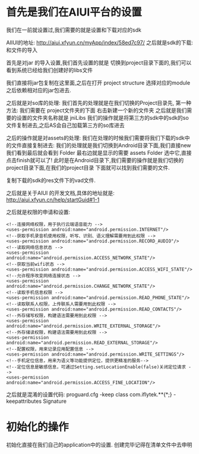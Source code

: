 # 首先是我们在AIUI平台的设置 #

我们在一前就设置过,我们需要的就是设置和下载对应的sdk

AIIUI的地址: http://aiui.xfyun.cn/myApp/index/58ed7c97/
 之后就是sdk的下载:和文件的导入


 首先是对jar 的导入设置,我们首先设置的就是 切换到project目录下面的,我们可以看到系统已经给我们创建好的libs文件

 我们直接将jar包复制在这里面,之后在打开 project  structure  选择对应的module 之后依赖相对应的jar包进去.


之后就是对so库的处理: 我们首先的处理就是在我们切换的Project目录先,
第一种方法: 我们需要在 project文件夹的下面 右击新建一个新的文件夹 之后就是我们需要的设置的文件夹名称就是 jniLibs
我们的操作就是将第三方的sdk中的sdk的so文件复制进去,之后AS会自己加载第三方的so库进去


之后的操作就是对assets的处理: 我们在处理的时候我们需要将我们下载的sdk中的文件直接复制进去:
 我们的处理就是我们切换到Android目录下面,我们直接new 我们看到最后就会看到  Folder 最右边就是显示的需要 assets Folder
 选中它,直接点击finish就可以了! 此时是在Android目录下,我们需要的操作就是我们切换的project目录下面,在我们的project目录
 下面就可以找到我们需要的文件.

 复制下载的sdk的res文件下的vad文件.



之后就是关于AIUI 的开发文档,具体的地址就是: http://aiui.xfyun.cn/help/startGuid#1-1

之后就是权限的申请和设置:

<!--需要的权限-->

    <!--连接网络权限，用于执行云端语音能力 -->
    <uses-permission android:name="android.permission.INTERNET"/>
    <!--获取手机录音机使用权限，听写、识别、语义理解需要用到此权限 -->
    <uses-permission android:name="android.permission.RECORD_AUDIO"/>
    <!--读取网络信息状态 -->
    <uses-permission android:name="android.permission.ACCESS_NETWORK_STATE"/>
    <!--获取当前wifi状态 -->
    <uses-permission android:name="android.permission.ACCESS_WIFI_STATE"/>
    <!--允许程序改变网络连接状态 -->
    <uses-permission android:name="android.permission.CHANGE_NETWORK_STATE"/>
    <!--读取手机信息权限 -->
    <uses-permission android:name="android.permission.READ_PHONE_STATE"/>
    <!--读取联系人权限，上传联系人需要用到此权限 -->
    <uses-permission android:name="android.permission.READ_CONTACTS"/>
    <!--外存储写权限，构建语法需要用到此权限 -->
    <uses-permission android:name="android.permission.WRITE_EXTERNAL_STORAGE"/>
    <!--外存储读权限，构建语法需要用到此权限 -->
    <uses-permission android:name="android.permission.READ_EXTERNAL_STORAGE"/>
    <!--配置权限，用来记录应用配置信息 -->
    <uses-permission android:name="android.permission.WRITE_SETTINGS"/>
    <!--手机定位信息，用来为语义等功能提供定位，提供更精准的服务-->
    <!--定位信息是敏感信息，可通过Setting.setLocationEnable(false)关闭定位请求 -->
    <uses-permission android:name="android.permission.ACCESS_FINE_LOCATION"/>

 之后就是混淆的设置代码: proguard.cfg
 -keep class com.iflytek.**{*;}
 -keepattributes Signature


# 初始化的操作 #

初始化直接在我们自己的application中的设置.  创建完毕记得在清单文件中去申明






